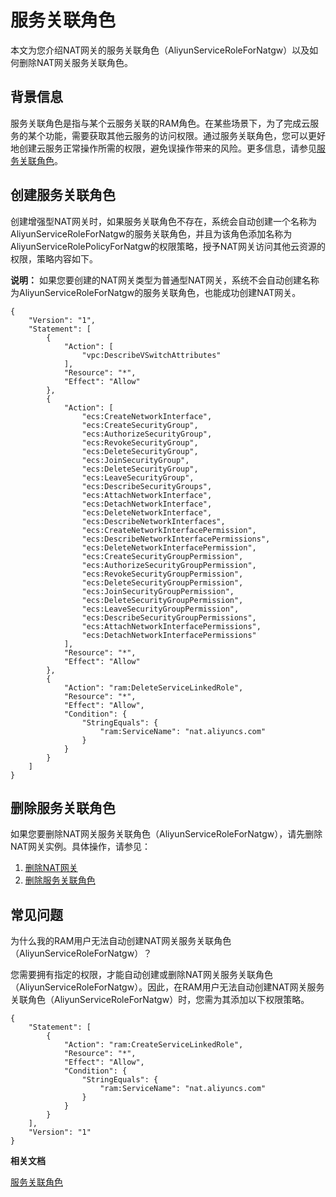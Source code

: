 # 服务关联角色

本文为您介绍NAT网关的服务关联角色（AliyunServiceRoleForNatgw）以及如何删除NAT网关服务关联角色。

## 背景信息

服务关联角色是指与某个云服务关联的RAM角色。在某些场景下，为了完成云服务的某个功能，需要获取其他云服务的访问权限。通过服务关联角色，您可以更好地创建云服务正常操作所需的权限，避免误操作带来的风险。更多信息，请参见[服务关联角色](/intl.zh-CN/角色管理/服务关联角色.md)。

## 创建服务关联角色

创建增强型NAT网关时，如果服务关联角色不存在，系统会自动创建一个名称为AliyunServiceRoleForNatgw的服务关联角色，并且为该角色添加名称为AliyunServiceRolePolicyForNatgw的权限策略，授予NAT网关访问其他云资源的权限，策略内容如下。

**说明：** 如果您要创建的NAT网关类型为普通型NAT网关，系统不会自动创建名称为AliyunServiceRoleForNatgw的服务关联角色，也能成功创建NAT网关。

```
{
    "Version": "1",
    "Statement": [
        {
            "Action": [
                "vpc:DescribeVSwitchAttributes"
            ],
            "Resource": "*",
            "Effect": "Allow"
        },
        {
            "Action": [
                "ecs:CreateNetworkInterface",
                "ecs:CreateSecurityGroup",
                "ecs:AuthorizeSecurityGroup",
                "ecs:RevokeSecurityGroup",
                "ecs:DeleteSecurityGroup",
                "ecs:JoinSecurityGroup",
                "ecs:DeleteSecurityGroup",
                "ecs:LeaveSecurityGroup",
                "ecs:DescribeSecurityGroups",
                "ecs:AttachNetworkInterface",
                "ecs:DetachNetworkInterface",
                "ecs:DeleteNetworkInterface",
                "ecs:DescribeNetworkInterfaces",
                "ecs:CreateNetworkInterfacePermission",
                "ecs:DescribeNetworkInterfacePermissions",
                "ecs:DeleteNetworkInterfacePermission",
                "ecs:CreateSecurityGroupPermission",
                "ecs:AuthorizeSecurityGroupPermission",
                "ecs:RevokeSecurityGroupPermission",
                "ecs:DeleteSecurityGroupPermission",
                "ecs:JoinSecurityGroupPermission",
                "ecs:DeleteSecurityGroupPermission",
                "ecs:LeaveSecurityGroupPermission",
                "ecs:DescribeSecurityGroupPermissions",
                "ecs:AttachNetworkInterfacePermissions",
                "ecs:DetachNetworkInterfacePermissions"
            ],
            "Resource": "*",
            "Effect": "Allow"
        },
        {
            "Action": "ram:DeleteServiceLinkedRole",
            "Resource": "*",
            "Effect": "Allow",
            "Condition": {
                "StringEquals": {
                    "ram:ServiceName": "nat.aliyuncs.com"
                }
            }
        }
    ]
}
```

## 删除服务关联角色

如果您要删除NAT网关服务关联角色（AliyunServiceRoleForNatgw），请先删除NAT网关实例。具体操作，请参见：

1.  [删除NAT网关](/intl.zh-CN/控制台操作指南/创建NAT网关实例.md)
2.  [删除服务关联角色](/intl.zh-CN/角色管理/服务关联角色.md)

## 常见问题

为什么我的RAM用户无法自动创建NAT网关服务关联角色（AliyunServiceRoleForNatgw）？

您需要拥有指定的权限，才能自动创建或删除NAT网关服务关联角色（AliyunServiceRoleForNatgw）。因此，在RAM用户无法自动创建NAT网关服务关联角色（AliyunServiceRoleForNatgw）时，您需为其添加以下权限策略。

```
{
    "Statement": [
        {
            "Action": "ram:CreateServiceLinkedRole",
            "Resource": "*",
            "Effect": "Allow",
            "Condition": {
                "StringEquals": {
                    "ram:ServiceName": "nat.aliyuncs.com"
                }
            }
        }
    ],
    "Version": "1"
}
```

**相关文档**  


[服务关联角色](/intl.zh-CN/角色管理/服务关联角色.md)

